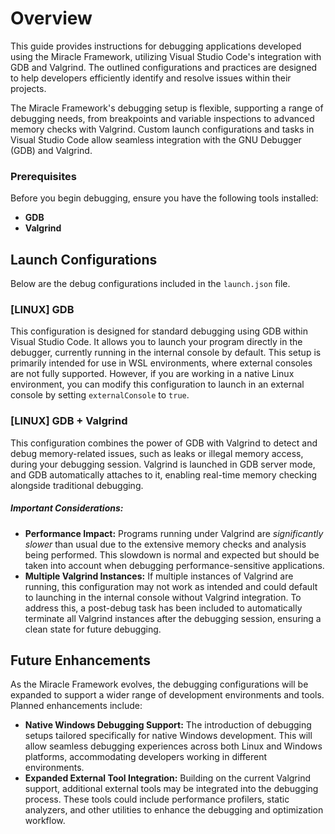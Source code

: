 # Overview

This guide provides instructions for debugging applications developed using the Miracle Framework, utilizing Visual Studio Code's integration with GDB and Valgrind. The outlined configurations and practices are designed to help developers efficiently identify and resolve issues within their projects.

The Miracle Framework's debugging setup is flexible, supporting a range of debugging needs, from breakpoints and variable inspections to advanced memory checks with Valgrind. Custom launch configurations and tasks in Visual Studio Code allow seamless integration with the GNU Debugger (GDB) and Valgrind.

### Prerequisites

Before you begin debugging, ensure you have the following tools installed:
- **GDB**
- **Valgrind**

## Launch Configurations

Below are the debug configurations included in the `launch.json` file.

### [LINUX] GDB

This configuration is designed for standard debugging using GDB within Visual Studio Code. It allows you to launch your program directly in the debugger, currently running in the internal console by default. This setup is primarily intended for use in WSL environments, where external consoles are not fully supported. However, if you are working in a native Linux environment, you can modify this configuration to launch in an external console by setting `externalConsole` to `true`.

### [LINUX] GDB + Valgrind

This configuration combines the power of GDB with Valgrind to detect and debug memory-related issues, such as leaks or illegal memory access, during your debugging session. Valgrind is launched in GDB server mode, and GDB automatically attaches to it, enabling real-time memory checking alongside traditional debugging.

##### **Important Considerations:**
- **Performance Impact:** Programs running under Valgrind are *significantly slower* than usual due to the extensive memory checks and analysis being performed. This slowdown is normal and expected but should be taken into account when debugging performance-sensitive applications.
- **Multiple Valgrind Instances:** If multiple instances of Valgrind are running, this configuration may not work as intended and could default to launching in the internal console without Valgrind integration. To address this, a post-debug task has been included to automatically terminate all Valgrind instances after the debugging session, ensuring a clean state for future debugging.

## Future Enhancements

As the Miracle Framework evolves, the debugging configurations will be expanded to support a wider range of development environments and tools. Planned enhancements include:

- **Native Windows Debugging Support:** The introduction of debugging setups tailored specifically for native Windows development. This will allow seamless debugging experiences across both Linux and Windows platforms, accommodating developers working in different environments.
- **Expanded External Tool Integration:** Building on the current Valgrind support, additional external tools may be integrated into the debugging process. These tools could include performance profilers, static analyzers, and other utilities to enhance the debugging and optimization workflow.